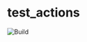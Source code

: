 # test_actions

![Build](https://github.com/Dharmilpatel/test_actions/workflows/Build/badge.svg?branch=master&event=push)